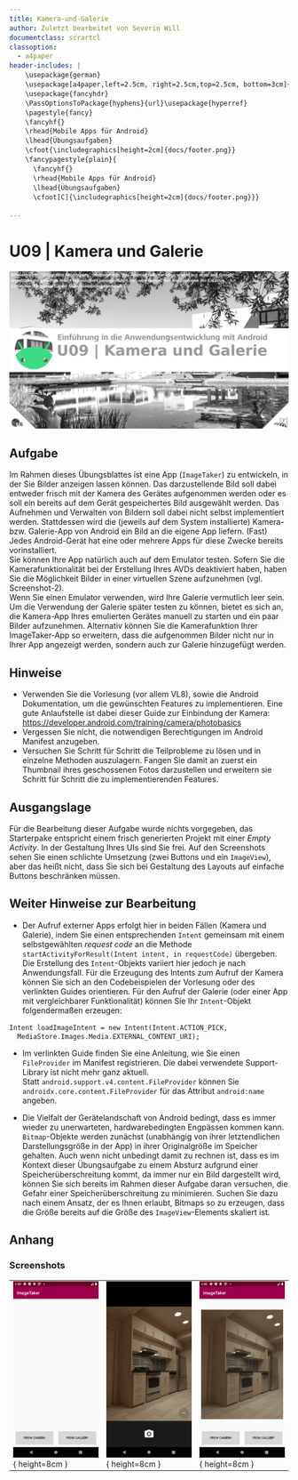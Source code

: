 ```yaml
---
title: Kamera-und-Galerie
author: Zuletzt bearbeitet von Severin Will
documentclass: scrartcl
classoption:
  - a4paper
header-includes: |
    \usepackage{german} 
    \usepackage[a4paper,left=2.5cm, right=2.5cm,top=2.5cm, bottom=3cm]{geometry}
    \usepackage{fancyhdr}
    \PassOptionsToPackage{hyphens}{url}\usepackage{hyperref}
    \pagestyle{fancy}
    \fancyhf{}
    \rhead{Mobile Apps für Android}
    \lhead{Übungsaufgaben}
    \cfoot{\includegraphics[height=2cm]{docs/footer.png}}
    \fancypagestyle{plain}{
      \fancyhf{}
      \rhead{Mobile Apps für Android}
      \lhead{Übungsaufgaben}
      \cfoot[C]{\includegraphics[height=2cm]{docs/footer.png}}}
      
---
```


# U09 | Kamera und Galerie

![Cover für die neunte Übungsaufgabe](./docs/cover.png)

## Aufgabe

Im Rahmen dieses Übungsblattes ist eine App (`ImageTaker`) zu entwickeln, in der Sie Bilder anzeigen lassen können. Das darzustellende Bild soll dabei entweder frisch mit der Kamera des Gerätes aufgenommen werden oder es soll ein bereits auf dem Gerät gespeichertes Bild ausgewählt werden. Das Aufnehmen und Verwalten von Bildern soll dabei nicht selbst implementiert werden. Stattdessen wird die (jeweils auf dem System installierte) Kamera- bzw. Galerie-App von Android ein Bild an die eigene App liefern. (Fast) Jedes Android-Gerät hat eine oder mehrere Apps für diese Zwecke bereits vorinstalliert.  
Sie können Ihre App natürlich auch auf dem Emulator testen. Sofern Sie die Kamerafunktionalität bei der Erstellung Ihres AVDs deaktiviert haben, haben Sie die Möglichkeit Bilder in einer virtuellen Szene aufzunehmen (vgl. Screenshot-2).  
Wenn Sie einen Emulator verwenden, wird Ihre Galerie vermutlich leer sein. Um die Verwendung der Galerie später testen zu können, bietet es sich an, die Kamera-App Ihres emulierten Gerätes manuell zu starten und ein paar Bilder aufzunehmen. Alternativ können Sie die Kamerafunktion Ihrer ImageTaker-App so erweitern, dass die aufgenommen Bilder nicht nur in Ihrer App angezeigt werden, sondern auch zur Galerie hinzugefügt werden. 

## Hinweise

* Verwenden Sie die Vorlesung (vor allem VL8), sowie die Android Dokumentation, um die gewünschten Features zu implementieren. Eine gute Anlaufstelle ist dabei dieser Guide zur Einbindung der Kamera:  
https://developer.android.com/training/camera/photobasics   
* Vergessen Sie nicht, die notwendigen Berechtigungen im Android Manifest anzugeben.  
* Versuchen Sie Schritt für Schritt die Teilprobleme zu lösen und in einzelne Methoden auszulagern. Fangen Sie damit an zuerst ein Thumbnail ihres geschossenen Fotos darzustellen und erweitern sie Schritt für Schritt die zu implementierenden Features.  
  
## Ausgangslage

Für die Bearbeitung dieser Aufgabe wurde nichts vorgegeben, das Starterpake entspricht einem frisch generierten Projekt mit einer *Empty Activity*. In der Gestaltung Ihres UIs sind Sie frei. Auf den Screenshots sehen Sie einen schlichte Umsetzung (zwei Buttons und ein `ImageView`), aber das heißt nicht, dass Sie sich bei Gestaltung des Layouts auf einfache Buttons beschränken müssen.
   
## Weiter Hinweise zur Bearbeitung

* Der Aufruf externer Apps erfolgt hier in beiden Fällen (Kamera und Galerie), indem Sie einen entsprechenden `Intent` gemeinsam mit einem selbstgewählten *request code* an die Methode `startActivityForResult(Intent intent, in requestCode)` übergeben. Die Erstellung des `Intent`-Objekts variiert hier jedoch je nach Anwendungsfall. Für die Erzeugung des Intents zum Aufruf der Kamera können Sie sich an den Codebeispielen der Vorlesung oder des verlinkten Guides orientieren. Für den Aufruf der Galerie (oder einer App mit vergleichbarer Funktionalität) können Sie Ihr `Intent`-Objekt folgendermaßen erzeugen:  
```
Intent loadImageIntent = new Intent(Intent.ACTION_PICK,
  MediaStore.Images.Media.EXTERNAL_CONTENT_URI);
```  
* Im verlinkten Guide finden Sie eine Anleitung, wie Sie einen `FileProvider` im Manifest registrieren. Die dabei verwendete Support-Library ist nicht mehr ganz aktuell.  
Statt `android.support.v4.content.FileProvider` können Sie  
`androidx.core.content.FileProvider` für das Attribut `android:name` angeben.  

* Die Vielfalt der Gerätelandschaft von Android bedingt, dass es immer wieder zu unerwarteten, hardwarebedingten Engpässen kommen kann. `Bitmap`-Objekte werden zunächst (unabhängig von ihrer letztendlichen Darstellungsgröße in der App) in ihrer Originalgröße im Speicher gehalten. Auch wenn nicht unbedingt damit zu rechnen ist, dass es im Kontext dieser Übungsaufgabe zu einem Absturz aufgrund einer Speicherüberschreitung kommt, da immer nur ein Bild dargestellt wird, können Sie sich bereits im Rahmen dieser Aufgabe daran versuchen, die Gefahr einer Speicherüberschreitung zu minimieren. Suchen Sie dazu nach einem Ansatz, der es Ihnen erlaubt, Bitmaps so zu erzeugen, dass die Größe bereits auf die Größe des `ImageView`-Elements skaliert ist.  

## Anhang
### Screenshots

| | | |
|-|-|-|
|![Screenshot der ImageTaker-App](./docs/screenshot-1.png "Ansicht nach Start der App"){ height=8cm } |![Screenshot der ImageTaker-App](./docs/screenshot-2.png "Kameransicht"){ height=8cm } |![Screenshot der ImageTaker-App](./docs/screenshot-3.png "Anzeige des Bildes in der App"){ height=8cm }|

